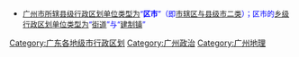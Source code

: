   - <font size="2" color="#0000FF">[广州市所辖](../Page/广州市.md "wikilink")[县级行政区划单位类型为](../Page/县级行政区.md "wikilink")“**区市**”（即[市辖区与](../Page/市辖区.md "wikilink")[县级市二类](../Page/县级市.md "wikilink")）；区市的[乡级行政区划单位类型为](../Page/乡级行政区划.md "wikilink")“[街道](../Page/街道_\(行政区划\).md "wikilink")”与“[建制镇](../Page/镇.md "wikilink")”</font>













[Category:广东各地级市行政区划](https://zh.wikipedia.org/wiki/Category:广东各地级市行政区划 "wikilink")
[Category:广州政治](https://zh.wikipedia.org/wiki/Category:广州政治 "wikilink")
[Category:广州地理](https://zh.wikipedia.org/wiki/Category:广州地理 "wikilink")